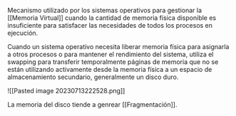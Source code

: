 Mecanismo utilizado por los sistemas operativos para gestionar la [[Memoria Virtual]] cuando la cantidad de memoria física disponible es insuficiente para satisfacer las necesidades de todos los procesos en ejecución.

Cuando un sistema operativo necesita liberar memoria física para asignarla a otros procesos o para mantener el rendimiento del sistema, utiliza el swapping para transferir temporalmente páginas de memoria que no se están utilizando activamente desde la memoria física a un espacio de almacenamiento secundario, generalmente un disco duro.

![[Pasted image 20230713222528.png]]


La memoria del disco tiende a genrear [[Fragmentación]].
